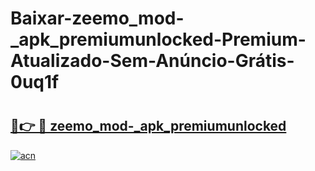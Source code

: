 # Baixar-zeemo_mod-_apk_premiumunlocked-Premium-Atualizado-Sem-Anúncio-Grátis-0uq1f

# <h2><a href="https://i4vvyp.esa.edu.pl?src=zeemo_mod-_apk_premiumunlocked&ref=0uq1f">🔗👉 🔴 zeemo_mod-_apk_premiumunlocked</a></h2>

[![acn](https://github.com/user-attachments/assets/0f9c940e-d8b0-45ae-aac7-cd30a18b3e1c)](https://i4vvyp.esa.edu.pl?src=zeemo_mod-_apk_premiumunlocked&ref=0uq1f)

